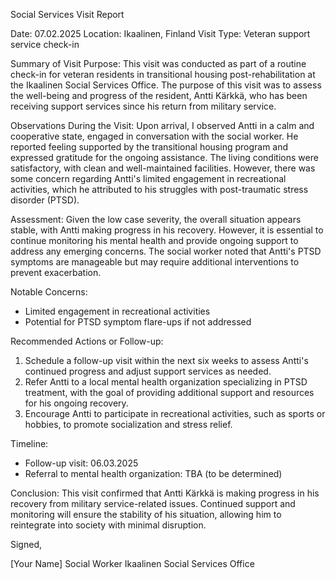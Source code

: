 Social Services Visit Report

Date: 07.02.2025
Location: Ikaalinen, Finland
Visit Type: Veteran support service check-in

Summary of Visit Purpose:
This visit was conducted as part of a routine check-in for veteran residents in transitional housing post-rehabilitation at the Ikaalinen Social Services Office. The purpose of this visit was to assess the well-being and progress of the resident, Antti Kärkkä, who has been receiving support services since his return from military service.

Observations During the Visit:
Upon arrival, I observed Antti in a calm and cooperative state, engaged in conversation with the social worker. He reported feeling supported by the transitional housing program and expressed gratitude for the ongoing assistance. The living conditions were satisfactory, with clean and well-maintained facilities. However, there was some concern regarding Antti's limited engagement in recreational activities, which he attributed to his struggles with post-traumatic stress disorder (PTSD).

Assessment:
Given the low case severity, the overall situation appears stable, with Antti making progress in his recovery. However, it is essential to continue monitoring his mental health and provide ongoing support to address any emerging concerns. The social worker noted that Antti's PTSD symptoms are manageable but may require additional interventions to prevent exacerbation.

Notable Concerns:
- Limited engagement in recreational activities
- Potential for PTSD symptom flare-ups if not addressed

Recommended Actions or Follow-up:

1. Schedule a follow-up visit within the next six weeks to assess Antti's continued progress and adjust support services as needed.
2. Refer Antti to a local mental health organization specializing in PTSD treatment, with the goal of providing additional support and resources for his ongoing recovery.
3. Encourage Antti to participate in recreational activities, such as sports or hobbies, to promote socialization and stress relief.

Timeline:

* Follow-up visit: 06.03.2025
* Referral to mental health organization: TBA (to be determined)

Conclusion:
This visit confirmed that Antti Kärkkä is making progress in his recovery from military service-related issues. Continued support and monitoring will ensure the stability of his situation, allowing him to reintegrate into society with minimal disruption.

Signed,

[Your Name]
Social Worker
Ikaalinen Social Services Office